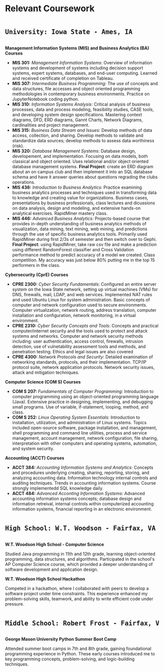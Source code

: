 
<!DOCTYPE html>
<html lang="en">
<body>
    <h1>Relevant Coursework</h1>
    <pre><h2>University: Iowa State - Ames, IA</h2></pre>
    <p><strong>Management Information Systems (MIS) and Business Analytics (BA) Courses</strong></p>
    <ul>
        <li><strong>MIS 301:</strong> <em>Management Information Systems</em>: Overview of information systems and development of systems including decision support systems, expert systems, databases, and end-user computing. Learned and received certificate of completion on Tableau.</li>
        <li><strong>MIS 307:</strong> <em>Intermediate Business Programming</em>: The use of concepts and data structures, file accesses and object oriented programming methodologies in contemporary business environments. Practice on JupyterNotebook coding python.</li>
        <li><strong>MIS 310:</strong> <em>Information Systems Analysis</em>: Critical analysis of business processes, data and process modeling, feasibility studies, CASE tools, and developing system design specifications. Mastering context diagrams, DFD, ERD diagrams, Gannt Charts, Network Diagrams, cardinalities and project management.</li>
        <li><strong>MIS 315:</strong> <em>Business Data Stream and Issues</em>: Develop methods of data access, collection, and sharing. Develop methods to validate and standardize data sources; develop methods to assess data worthiness (risk).</li>
        <li><strong>MIS 320:</strong> <em>Database Management Systems</em>: Database design, developement, and implementation. Focusing on data models, both classical and object oriented. Uses relational and/or object oriented database management systems. <strong>Final Project</strong>: create an ERD diagram about an on campus club and then implement it into an SQL database schema and have it answer queries about questions regrading the clubs operations.</li>
        <li><strong>MIS 436:</strong> <em>Introduction to Business Analytics</em>: Practice examining business analytics processes and techniques used in transforming data to knowledge and creating value for organizations. Business cases, presentations by business professionals, class lectures and dicussions on data analysis, design and modeling, and extensive hands-on analytical exercises. RapidMiner mastery class.</li>        
        <li><strong>MIS 446:</strong> <em>Advanced Business Analytics</em>: Projects-based course that provides in-depth understanding of business analytics methods of visualization, data mining, text mining, web mining, and predictions through the use of specific business analytics tools. Primarily used RapidMiner during first 2/3s of semester and then switch over to Gephi. <strong>Final Project</strong>: using RapidMiner, take raw csv file and make a prediction using different RandomForest classifier and Cross Validation performance method to predict accuracy of a model we created. Class competition. My accuracy was just below 80% putting me in the top 15 performers in the class.</li>
    </ul>
    <p><strong>Cybersecurity (CprE) Courses</strong></p>
    <ul>
        <li><strong>CPRE 2300:</strong> <em>Cyber Security Fundamentals</em>: Configured an entire server system on the Iowa State network, setting up virtual machines (VMs) for DNS, firewalls, mail, LDAP, and web services. Implemented NAT rules and used Ubuntu Linux for system administration. Basic concepts of computer and network configuration used to secure environments. Computer virtualization, network routing, address translation, computer installation and configuration, network monitoring, in a virtual environment. </li>
        <li><strong>CPRE 2310:</strong> <em>Cyber Security Concepts and Tools</em>: Concepts and practical computer/internet security and the tools used to protect and attack systems and networks. Computer and network security methods including: user authentication, access control, firewalls, intrusion detection, use of vulnetability assessment tools and methods, and penetration testing. Ethics and legal issues are also covered</li>
        <li><strong>CPRE 4300:</strong> <em>Network Protocols and Security</em>: Detailed examination of networking standards, protocols, and their implementation. TCP/IP protocol suite, network application protocols. Network security issues, attack and mitigation techniques.</li>
    </ul>
    <p><strong>Computer Science (COM S) Courses</strong></p>
    <ul>
        <li><strong>COM S 207:</strong> <em>Fundamentals of Computer Programming</em>: Introduction to computer programming using an object-oriented programming language (Java). Extensive practice in designing, implementing, and debugging small programs. Use of variable, if-statement, looping, method, and class.</li>
        <li><strong>COM S 252:</strong> <em>Linux Operating System Essentials</em>: Introduction to installation, utilization, and administration of Linux systems. Topics included open-source software, package installation, and management, shell programming and command line utilities, process and service management, account management, network configuration, file sharing, interpretation with other computers and operating systems, automation, and system security.</li>
    </ul>
    <p><strong>Accounting (ACCT) Courses</strong></p>
    <ul>
        <li><strong>ACCT 384:</strong> <em>Accounting Information Systems and Analytics</em>: Concepts and procedures underlying creating, sharing, reporting, storing, and analyzing accounting data. Information technology internal controls and auditing techniques. Trends in accounting information systems. Course strongly implementedd SQL knowledge daily. </li>
        <li><strong>ACCT 484:</strong> <em>Advanced Acconting Information Systems</em>: Advanced accounting information systems concepts; database design and information retreival, internal controls within computerized accounting information systems, financial reporting in an electronic environment.</li>
    </ul>
    <pre><h2>High School: W.T. Woodson - Fairfax, VA</h2></pre>
    <p><strong>W.T. Woodson High School - Computer Science</strong></p>
    <p>Studied Java programming in 11th and 12th grade, learning object-oriented programming, data structures, and algorithms. Participated in the school's AP Computer Science course, which provided a deeper understanding of software development and application design.</p>
    <p><strong>W.T. Woodson High School Hackathon</strong></p>
    <p>Competed in a hackathon, where I collaborated with peers to develop a software project under time constraints. This experience enhanced my problem-solving skills, teamwork, and ability to write efficient code under pressure.</p>
       <pre><h2>Middle School: Robert Frost - Fairfax, VA</h2></pre>
    <p><strong>George Mason University Python Summer Boot Camp</strong></p>
    <p>Attended summer boot camps in 7th and 8th grade, gaining foundational programming experience in Python. These early courses introduced me to key programming concepts, problem-solving, and logic-building techniques.</p>    
</body>
</html>
